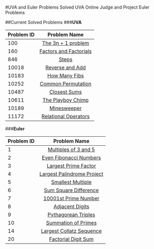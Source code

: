 #UVA and Euler Problems
Solved UVA Online Judge and Project Euler Problems

##Current Solved Problems
###**UVA**


  Problem ID  | Problem Name
  :------------- | :-------------:
  100  | [The 3n + 1 problem](https://uva.onlinejudge.org/index.php?option=com_onlinejudge&Itemid=8&page=show_problem&problem=36)
  160 | [Factors and Factorials](https://uva.onlinejudge.org/index.php?option=com_onlinejudge&Itemid=8&category=24&page=show_problem&problem=96)
  846 | [Steps](https://uva.onlinejudge.org/index.php?option=com_onlinejudge&Itemid=8&category=24&page=show_problem&problem=787)
  10018 | [Reverse and Add](https://uva.onlinejudge.org/index.php?option=com_onlinejudge&Itemid=8&category=24&page=show_problem&problem=959)
  10183 | [How Many Fibs](https://uva.onlinejudge.org/index.php?option=com_onlinejudge&Itemid=8&category=24&page=show_problem&problem=1124)
  10252  | [Common Permutation](https://uva.onlinejudge.org/index.php?option=com_onlinejudge&Itemid=8&page=show_problem&problem=1193)
  10487 | [Closest Sums](https://uva.onlinejudge.org/index.php?option=com_onlinejudge&Itemid=8&category=24&page=show_problem&problem=1428)
  10611 | [The Playboy Chimp](https://uva.onlinejudge.org/index.php?option=com_onlinejudge&Itemid=8&page=show_problem&problem=1552)
  10189 | [Minesweeper](https://uva.onlinejudge.org/index.php?option=com_onlinejudge&Itemid=8&category=24&page=show_problem&problem=1130)
  11172 | [Relational Operators](https://uva.onlinejudge.org/index.php?option=com_onlinejudge&Itemid=8&page=show_problem&problem=2113)



###**Euler**

  Problem ID  | Problem Name
  :------------- | :-------------:
  1  | [Multiples of 3 and 5](https://projecteuler.net/problem=1)
  2  | [Even Fibonacci Numbers](https://projecteuler.net/problem=2)
  3  | [Largest Prime Factor](https://projecteuler.net/problem=3)
  4  | [Largest Palindrome Project](https://projecteuler.net/problem=4)
  5  | [Smallest Multiple](https://projecteuler.net/problem=5)
  6  | [Sum Square Difference](https://projecteuler.net/problem=6)
  7  | [10001st Prime Number](https://projecteuler.net/problem=7)
  8  | [Adjacent Digits](https://projecteuler.net/problem=8)
  9  | [Pythagorean Triples](https://projecteuler.net/problem=9)
  10 | [Summation of Primes](https://projecteuler.net/problem=10)
  14 | [Largest Collatz Sequence](https://projecteuler.net/problem=14)
  20 | [Factorial Digit Sum](https://projecteuler.net/problem=20)
